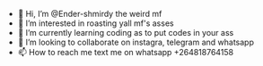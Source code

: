 - 👋 Hi, I’m @Ender-shmirdy the weird mf
- 👀 I’m interested in roasting yall mf's asses
- 🌱 I’m currently learning coding as to put codes in your ass
- 💞️ I’m looking to collaborate on instagra, telegram and whatsapp
- 📫 How to reach me text me on whatsapp +264818764158

<!---
Ender-shmirdy/Ender-shmirdy is a ✨ special ✨ repository because its `README.md` (this file) appears on your GitHub profile.
You can click the Preview link to take a look at your changes.
--->
